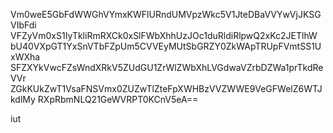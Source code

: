 Vm0weE5GbFdWWGhVYmxKWFlURndUMVpzWkc5V1JteDBaVVYwVjJKSGVIbFdi
VFZyVm0xS1IyTkliRmRXCk0xSlFWbXhhUzJOc1duRldiRlpwQ2xKc2JETlhW
bU40VXpGT1YxSnVTbFZpUm5CVVEyMUtSbGRZY0ZkWApTRUpFVmtSS1UxWXha
SFZXYkVwcFZsWndXRkV5ZUdGU1ZrWlZWbXhLVGdwaVZrbDZWa1prTkdReVVr
ZGkKUkZwT1VsaFNSVmx0ZUZwTlZteFpXWHBzVVZWWE9VeGFWelZ6WTJkdlMy
RXpRbmNLQ21GeWVRPT0KCnV5eA==

iut